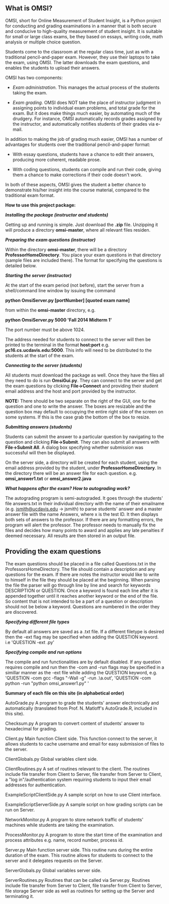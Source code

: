 

<h2>What is OMSI?</h2>

OMSI, short for Online Measurement of Student Insight, is a Python
project for conducting and grading examinations in a manner that is both
secure and conducive to high-quality measurement of student insight. It
is suitable for small or large class exams, be they based on
essays, writing code, math analysis or multiple choice question.

Students come to the classroom at the regular class time, just as with a
traditional pencil-and-paper exam.  However, they use their laptops to
take the exam, using OMSI.  The latter downloads the exam questions, and
enables the students to upload their answers.

OMSI has two components:

<UL>

<li> <i>Exam administration.</i>  This manages the actual process of the
students taking the exam.
</li> </p>

<li> <i>Exam grading.</i> OMSI does NOT take the place of instructor
judgment in assigning points to individual exam problems, and total
grade for the exam.  But it does make things much easier, by automating
much of the drudgery. For instance, OMSI automatically records grades
assigned by the instructor, and automatically notifies students of their
grades via e-mail.

</UL>

In addition to making the job of grading much easier, OMSI has a number
of advantages for students over the traditional pencil-and-paper format:

<UL>

<li> With essay questions, students have a chance to edit their answers,
producing more coherent, readable prose.
</li> </p>

<li> With coding questions, students can compile and run their code,
giving them a chance to make corrections if their code doesn't work.
</li> </p> 

</UL>

In both of these aspects, OMSI gives the student a better chance to
demonstrate his/her insight into the course material, compared to the
traditional exam format.

<b>How to use this project package:</b>

<b><i>Installing the package (instructor and students)</i></b>

Getting up and running is simple. Just download the <b>.zip</b> file.
Unzipping it will produce a directory <b>omsi-master</b>, where all
relevant files residen.

<b><i>Preparing the exam questions (instructor)</i></b>

Within the directory <b>omsi-master</b>, there will be a directory
<b>ProfessorHomeDirectory</b>. You place your exam questions in that
directory (sample files are included there).  The format for specifying
the questions is detailed below. 

<b><i>Starting the server (instructor)</i></b>

At the start of the exam period (not before), start the server from a
shell/command line window by issuing the command

<b>python OmsiServer.py [portNumber] [quoted exam name] </b>

from within the <b>omsi-master</b> directory, e.g.

<b>python OmsiServer.py 5000 'Fall 2014 Midterm 1'</b>

The port number must be above 1024.

The address needed for students to connect to the server will then be
printed to the terminal in the format <b>host:port</b> e.g.
<b>pc16.cs.ucdavis.edu:5000</b>. This info will need to be distributed
to the students at the start of the exam. 

<b><i>Connecting to the server (students)</i></b>

All students must download the package as well. Once they have the files
all they need to do is run <b>OmsiGui.py</b>. They can connect to the server
and get the exam questions by clicking <b>File->Connect</b> and providing their
student email address and the host and port provided by the instructor.

<b>NOTE:</b> There should be two separate on the right of the GUI, one
for the question and one to write the answer. The boxes are resizable
and the question box may default to occupying the entire right side of the
screen on some systems. If this is the case grab the bottom of the box
to resize.

<b><i>Submitting answers (students)</i></b>

Students can submit the answer to a particular question by navigating to
the question and clicking <b>File->Submit</b>. They can also submit all
answers with <b>File->Submit All</b>. A dialog box specifying whether
submission was successful will then be displayed. 

On the server side, a directory will be created for each student, using
the email address provided by the student, under <b>ProfessorHomeDirectory</b>.
In the directory there will be an answer file for each question. e.g.
<b>omsi_answer1.txt</b> or <b>omsi_answer2.java</b>

<b><i>What happens after the exam? How to autograding work?</i></b>

The autograding program is semi-autograded. It goes through the students' file answers.txt in their individual directory with the name of
their emailname (e.g. jsmith@ucdavis.edu -> jsmith) to parse students' answer and a master answer file with the name Answerx, where x is
the test ID. It then displays both sets of answers to the professor. If there are any formatting errors, the program will alert the
professor. The professor needs to manually fix the files and decides how many points to award and applies any
late penalties if deemed necessary. All results are then stored in an output file.


<h2>Providing the exam questions</h2>

  The exam questions should be placed in a file called Questions.txt in the ProfessorsHomeDirectory. The file should contain a description and any questions for the exam. If there are notes the instructor would like to write to himself in the file they should be placed at the beginning. When parsing the file the parser will go through line by line and search for keywords DESCRIPTION or QUESTION. Once a keyword is found each line after it is appended together until it reaches another keyword or the end of the file. So content that is not intended to be a part of a question or description should not be below a keyword. Questions are numbered in the order they are discovered.
  
  <b><i>Specifying different file types</i></b>
  
By default all answers are saved as a .txt file. If a different filetype is desired then the -ext flag may be specified when adding the QUESTION keyword. i.e 'QUESTION -ext .py'
    
  <b><i>Specifying compile and run options</i></b>
  
The compile and run functionalities are by default disabled. If any question requires compile and run then the -com and -run flags may be specified in a simillar manner as the -ext file while adding the QUESTION keyword, e.g. 'QUESTION -com gcc -flags "-Wall -g" -run .\a.out', 'QUESTION -com python -run "python omsi_answer1.py" '
    
    
<b>Summary of each file on this site (in alphabetical order)</b>

AutoGrade.py
A program to grade the students' answer electronically and automatically (translated from Prof. N. Matloff's AutoGrade.R, included in this site).

Checksum.py
A program to convert content of students' answer to hexadecimal for grading.

Client.py
Main function Client side. This function connect to the server, it allows students to cache username and email for easy submission of files to the server.

ClientGlobals.py
Global variables client side.

ClientRoutines.py
A set of routines relevant to the client. The routines include file transfer from Client to Server, file transfer from Server to Client,
a "log in"/authentication system requiring students to input their email addresses for authentication.

ExampleScriptClientSide.py
A sample script on how to use Client interface.

ExampleScriptServerSide.py
A sample script on how grading scripts can be run on Server.

NetworkMonitor.py
A program to store network traffic of students' machines while students are taking the examination.

ProcessMonitor.py
A program to store the start time of the examination and process attributes e.g. name, record number, process id.

Server.py
Main function server side. This routine runs during the entire duration of the exam. This routine allows for
students to connect to the server and it delegates requests on the Server.

ServerGlobals.py
Global variables server side.

ServerRoutines.py
Routines that can be called via Server.py. Routines include file transfer from Server to Client, file transfer from Client to Server, file storage Server side
as well as routines for setting up the Server and terminating it.
